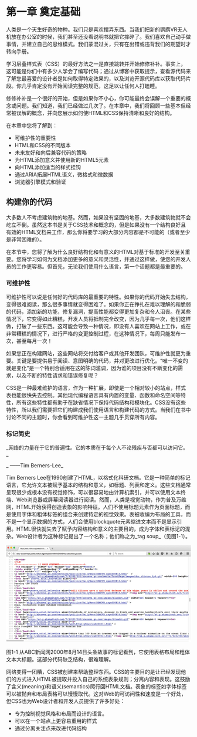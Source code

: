 # 第一章  奠定基础

人类是一个天生好奇的物种。我们只是喜欢摆弄东西。当我们把新的鹦鹉VR无人机放在办公室的时候，我们甚至还没看说明书就把它摔碎了。我们喜欢自己动手做事情，并建立自己的思维模式。我们蒙混过关，只有在出错或违背我们的期望时才转向手册。

学习层叠样式表（CSS）的最好方法之一是直接跳转并开始修修补补。事实上，这可能是你们中有多少人学会了编写代码；通过从博客中获取提示，查看源代码来了解您最喜爱的设计者是如何取得特定效果的，以及浏览开源代码库以获取代码片段。你几乎肯定没有开始阅读完整的规范，这足以让任何人打瞌睡。

修修补补是一个很好的开始，但是如果你不小心，你可能最终会误解一个重要的概念或问题。我们知道，我们已经做过几次了。在本章中，我们将回顾一些基本但经常被误解的概念，并向您展示如何使HTML和CSS保持清晰和良好的结构。

在本章中您将了解到：

* 可维护性的重要性
* HTML和CSS的不同版本
* 未来友好和向后兼容代码的策略
* 为HTML添加意义并使用新的HTML5元素
* 向HTML添加适当的样式挂钩
* 通过ARIA拓展HTML语义，微格式和微数据
* 浏览器引擎模式和验证

## 构建你的代码

大多数人不考虑建筑物的地基。然而，如果没有坚固的地基，大多数建筑物就不会屹立不倒。虽然这本书是关于CSS技术和概念的，但是如果没有一个结构良好且有效的HTML文档来工作，那么你将要学习的大部分内容都是不可能的（或者至少是非常困难的）。

在本节中，您将了解为什么良好结构化和有意义的HTML对基于标准的开发至关重要。您将学习如何为文档添加更多的意义和灵活性，并通过这样做，使您的开发人员的工作更容易。但首先，无论我们使用什么语言，第一个话题都是最重要的。

### 可维护性

可维护性可以说是任何好的代码库的最重要的特性。如果你的代码开始失去结构，变得很难阅读，那么很多事情就变得困难了。如果你正在挣扎在难以理解的和脆弱的代码，添加新的功能，修复漏洞，提高性能都变得更加复杂和令人沮丧。在某些情况下，它变得如此糟糕，开发人员将抵制完全改变，因为几乎每一次，他们这样做，打破了一些东西。这可能会导致一种情况，即没有人喜欢在网站上工作，或在非常糟糕的情况下，进行严格的变更控制过程，在这种情况下，每周只能发布一次，甚至每月一次！

如果您正在构建网站，这些网站将交付给客户或其他开发团队，可维护性就更为重要。关键是要提供易于阅读、意图明确的代码，并对更改进行优化。“唯一不变的就是变化”是一个特别合适用在这的陈词滥调，因为谁的项目没有不断变化的需求，以及不断的特性请求和错误修复呢？

CSS是一种最难维护的语言，作为一种扩展，即使是一个相对较小的站点，样式表也能很快失去控制。其他现代编程语言具有内置的变量、函数和命名空间等特性，所有这些特性都有助于在缺省情况下保持代码结构和模块化。CSS没有这些特性，所以我们需要把它们构建成我们使用语言和构建代码的方式。当我们在书中讨论不同的主题时，你会看到可维护性这一主题几乎贯穿所有内容。

### 标记简史

_网络的力量在于它的普遍性。它的本质在于每个人不论残疾与否都可以访问它。 _

_                                                                                                                                                                                     ——Tim Berners-Lee_

Tim Berners Lee在1990创建了HTML，以格式化科研文档。它是一种简单的标记语言，它允许文本被赋予基本的结构和意义，如标题、列表和定义。这些文档通常呈现很少或根本没有视觉修饰，可以很容易地由计算机索引，并可以使用文本终端、Web浏览器或屏幕阅读器进行阅读。然而，人类是视觉动物，作为普及万维网，HTML开始获得创造表象的影响特征。人们不使用标题元素作为页面标题，而是使用字体和粗体标签的组合来创建特定的视觉效果。表被收编为布局的工具，而不是一个显示数据的方式，人们会使用blockquote元素缩进文本而不是显示引用。HTML很快就失去了赋予内容结构和意义的主要目的，成为字体和表标记的混杂。Web设计者为这种标记提出了一个名称；他们称之为_tag soup_（见图1-1）。

![](/assets/figure1-1.png)

图1-1 从ABC新闻网2000年8月14日头条故事的标记看到，它使用表格布局和粗体文本大标题。这部分代码缺乏结构，很难理解。

网络变得一团糟，CSS被创建来帮助整理东西。CSS的主要目的是让已经发现他们的方式进入HTML被提取并投入自己的系统表象规则；分离内容和表现。这鼓励了含义\(meaning\)和语义\(semantics\)爬行回HTML文档。表象的标签如字体标签可以被抛弃和布局表格可以慢慢取代。这对Web的可访问性和速度是一个好处，但CSS也为Web设计者和开发人员提供了许多好处：

* 专为控制视觉风格和布局而设计的语言。
* 可以在一个站点上更容易重用的样式
* 通过分离关注点来改进代码结构



